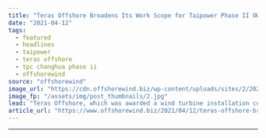 ```yaml
---
title: "Teras Offshore Broadens Its Work Scope for Taipower Phase II OWF"
date: "2021-04-12"
tags: 
  - featured
  - headlines
  - taipower
  - teras offshore
  - tpc changhua phase ii
  - offshorewind
source: "offshorewind"
image_url: "https://cdn.offshorewind.biz/wp-content/uploads/sites/2/2021/04/12091005/Jan-De-Nul_TPC-Changhua-Phase-I.jpg"
image_fp: "/assets/img/post_thumbnails/2.jpg"
lead: "Teras Offshore, which was awarded a wind turbine installation contract for the Taipower Offshore"
article_url: "https://www.offshorewind.biz/2021/04/12/teras-offshore-broadens-its-work-scope-for-taipower-phase-ii-owf/"
---
```


---

